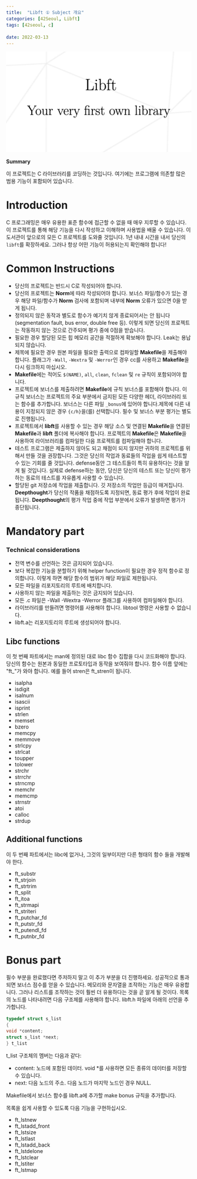 ```yaml
---
title:  "Libft ① Subject 개요"
categories: [42Seoul, Libft]
tags: [42seoul, c]
 
date: 2022-03-13
---
```


![thumbnail](/assets/img/42seoul/libft/libft.png)

**Summary**

이 프로젝트는 C 라이브러리를 코딩하는 것입니다.
여기에는 프로그램에 의존할 많은 범용 기능이 포함되어 있습니다.
# Introduction
C 프로그래밍은 매우 유용한 표준 함수에 접근할 수 없을 때 매우 지루할 수 있습니다. 이 프로젝트를 통해 해당 기능을 다시 작성하고 이해하며 사용법을 배울 수 있습니다. 이 도서관이 앞으로의 모든 C 프로젝트를 도와줄 것입니다. 1년 내내 시간을 내서 당신의 `libft`를 확장하세요. 그러나 항상 어떤 기능이 허용되는지 확인해야 합니다!

# Common Instructions
- 당신의 프로젝트는 반드시 C로 작성되어야 합니다.
- 당신의 프로젝트는 **Norm**에 따라 작성되어야 합니다. 보너스 파일/함수가 있는 경우 해당 파일/함수가 **Norm** 검사에 포함되며 내부에 **Norm** 오류가 있으면 0을 받게 됩니다.
- 정의되지 않은 동작과 별도로 함수가 예기치 않게 종료되어서는 안 됩니다(segmentation fault, bus error, double free 등). 이렇게 되면 당신의 프로젝트는 작동하지 않는 것으로 간주되며 평가 중에 0점을 받습니다.
- 필요한 경우 할당된 모든 힙 메모리 공간을 적절하게 확보해야 합니다. Leak는 용납되지 않습니다.
- 제목에 필요한 경우 원본 파일을 필요한 출력으로 컴파일할 **Makefile**을 제출해야 합니다. 플래그가 `-Wall`, `-Wextra` 및 `-Werror`인 경우 cc를 사용하고 **Makefile**을 다시 링크하지 마십시오.
- **Makefile**에는 적어도 `$(NAME)`, `all`, `clean`, `fclean` 및 `re` 규칙이 포함되어야 합니다.
- 프로젝트에 보너스를 제출하려면 **Makefile**에 규칙 보너스를 포함해야 합니다. 이 규칙 보너스는 프로젝트의 주요 부분에서 금지된 모든 다양한 헤더, 라이브러리 또는 함수를 추가합니다. 보너스는 다른 파일 `_bonus`에 있어야 합니다.제목에 다른 내용이 지정되지 않은 경우 `{c/h}`을(를) 선택합니다. 필수 및 보너스 부분 평가는 별도로 진행됩니다.
- 프로젝트에서 **libft**를 사용할 수 있는 경우 해당 소스 및 연결된 **Makefile**을 연결된 **Makefile**과 **libft** 폴더에 복사해야 합니다. 프로젝트의 **Makefile**은 **Makefile**을 사용하여 라이브러리를 컴파일한 다음 프로젝트를 컴파일해야 합니다.
- 테스트 프로그램은 제출하지 않아도 되고 채점이 되지 않지만 귀하의 프로젝트를 위해서 만들 것을 권장합니다. 그것은 당신의 작업과 동료들의 작업을 쉽게 테스트할 수 있는 기회를 줄 것입니다. defense동안 그 테스트들이 특히 유용하다는 것을 알게 될 것입니다. 실제로 defense하는 동안, 당신은 당신의 테스트 또는 당신이 평가하는 동료의 테스트를 자유롭게 사용할 수 있습니다.
- 할당된 git 저장소에 작업을 제출합니다. 깃 저장소의 작업만 등급이 매겨집니다. **Deepthought**가 당신의 작품을 채점하도록 지정되면, 동료 평가 후에 작업이 완료됩니다. **Deepthought**의 평가 작업 중에 작업 부분에서 오류가 발생하면 평가가 중단됩니다.

# Mandatory part

### Technical considerations
- 전역 변수를 선언하는 것은 금지되어 있습니다.
- 보다 복잡한 기능을 분할하기 위해 helper function이 필요한 경우 정적 함수로 정의합니다. 이렇게 하면 해당 함수의 범위가 해당 파일로 제한됩니다.
- 모든 파일을 리포지토리의 루트에 배치합니다.
- 사용하지 않는 파일을 제출하는 것은 금지되어 있습니다.
- 모든 .c 파일은 -Wall -Wextra -Werror 플래그를 사용하여 컴파일해야 합니다.
- 라이브러리를 만들려면 명령어를 사용해야 합니다. libtool 명령은 사용할 수 없습니다.
- libft.a는 리포지토리의 루트에 생성되어야 합니다.

## Libc functions
이 첫 번째 파트에서는 man에 정의된 대로 libc 함수 집합을 다시 코드화해야 합니다. 당신의 함수는 원본과 동일한 프로토타입과 동작을 보여줘야 합니다. 함수 이름 앞에는 "ft_"가 와야 합니다. 예를 들어 stren은 ft_stren이 됩니다.
- isalpha
- isdigit
- isalnum
- isascii
- isprint
- strlen
- memset
- bzero
- memcpy
- memmove
- strlcpy
- strlcat
- toupper
- tolower
- strchr
- strrchr
- strncmp
- memchr
- memcmp
- strnstr
- atoi
- calloc
- strdup
 
 
## Additional functions

이 두 번째 파트에서는 libc에 없거나, 그것의 일부이지만 다른 형태의 함수 들을 개발해야 한다.

- ft_substr
- ft_strjoin
- ft_strtrim
- ft_split
- ft_itoa
- ft_strmapi
- ft_striteri
- ft_putchar_fd
- ft_putstr_fd
- ft_putendl_fd
- ft_putnbr_fd

 
# Bonus part

필수 부분을 완료했다면 주저하지 말고 이 추가 부분을 더 진행하세요. 성공적으로 통과되면 보너스 점수를 얻을 수 있습니다.
메모리와 문자열을 조작하는 기능은 매우 유용합니다. 그러나 리스트를 조작하는 것이 훨씬 더 유용하다는 것을 곧 알게 될 것이다.
목록의 노드를 나타내려면 다음 구조체를 사용해야 합니다. libft.h 파일에 아래의 선언을 추가합니다.

```c
typedef struct s_list
{
void *content;
struct s_list *next;
} t_list
```

t_list 구조체의 멤버는 다음과 같다:
- content: 노드에 포함된 데이터.
void *를 사용하면 모든 종류의 데이터를 저장할 수 있습니다.
- next: 다음 노드의 주소. 다음 노드가 마지막 노드인 경우 NULL.

Makefile에서 보너스 함수를 libft.a에 추가할 make bonus 규칙을 추가합니다.

목록을 쉽게 사용할 수 있도록 다음 기능을 구현하십시오.

- ft_lstnew
- ft_lstadd_front
- ft_lstsize
- ft_lstlast
- ft_lstadd_back
- ft_lstdelone
- ft_lstclear
- ft_lstiter
- ft_lstmap
